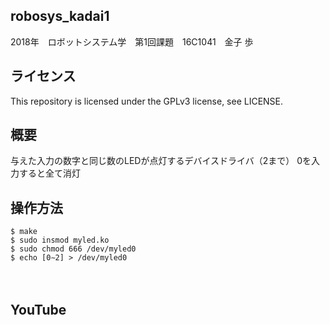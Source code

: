 ## robosys_kadai1
2018年　ロボットシステム学　第1回課題　16C1041　金子 歩

## ライセンス
This repository is licensed under the GPLv3 license, see LICENSE.

## 概要
与えた入力の数字と同じ数のLEDが点灯するデバイスドライバ（2まで）
0を入力すると全て消灯

## 操作方法
    $ make  
    $ sudo insmod myled.ko  
    $ sudo chmod 666 /dev/myled0  
    $ echo [0∼2] > /dev/myled0  
　　

## YouTube
